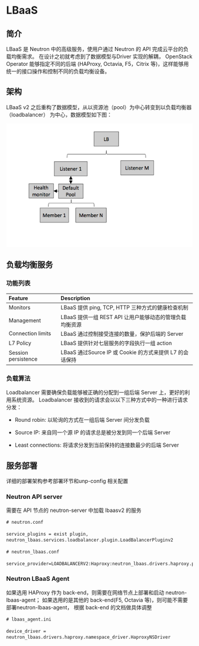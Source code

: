 # LBaaS

## 简介

LBaaS 是 Neutron 中的高级服务，使用户通过 Neutron 的 API 完成云平台的负载均衡需求。
在设计之初就考虑到了数据模型与Driver 实现的解耦， OpenStack Operator 能够指定不同的后端
(HAProxy, Octavia, F5，Citrix 等)，这样能够用统一的接口操作和控制不同的负载均衡设备。

## 架构

LBaaS v2 之后重构了数据模型，从以资源池（pool）为中心转变到以负载均衡器（loadbalancer）
为中心，数据模型如下图：

![lbaas-architecture][1]

## 负载均衡服务

### 功能列表

| Feature | Description |
|:------- |:----------- |
| Monitors | LBaaS 提供 ping, TCP, HTTP 三种方式的健康检查机制 |
| Management | LBaaS 提供一组 REST API 让用户能够动态的管理负载均衡资源 |
| Connection limits | LBaaS 通过控制接受连接的数量，保护后端的 Server |
| L7 Policy | LBaaS 提供针对七层服务的字段执行一组 action |
| Session persistence | LBaaS 通过Source IP 或 Cookie 的方式来提供 L7 的会话保持 |


### 负载算法

Loadbalancer 需要确保负载能够被正确的分配到一组后端 Server 上，更好的利用系统资源。
Loadbalancer 接收到的请求会以以下三种方式中的一种进行请求分发：

 * Round robin: 以轮询的方式在一组后端 Server 间分发负载

 * Source IP: 来自同一个源 IP 的请求总是被分发到同一个后端 Server 

 * Least connections: 将请求分发到当前保持的连接数最少的后端 Server


## 服务部署

详细的部署架构参考部署环节和unp-config 相关配置

### Neutron API server

需要在 API 节点的 neutron-server 中加载 lbaasv2 的服务

```
# neutron.conf

service_plugins = exist plugin, neutron_lbaas.services.loadbalancer.plugin.LoadBalancerPluginv2

# neutron_lbaas.conf

service_provider=LOADBALANCERV2:Haproxy:neutron_lbaas.drivers.haproxy.plugin_driver.HaproxyOnHostPluginDriver:default

```

### Neutron LBaaS Agent

如果选用 HAProxy 作为 back-end，则需要在网络节点上部署和启动 neutron-lbaas-agent；
如果选用的是其他的 back-end(F5, Octavia 等)，则可能不需要部署neutron-lbaas-agent，
根据 back-end 的文档做具体调整

```
# lbaas_agent.ini

device_driver = neutron_lbaas.drivers.haproxy.namespace_driver.HaproxyNSDriver
```


[1]: ../../images/services/lbaas-architecture.png
